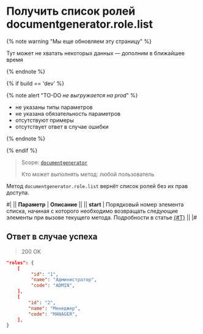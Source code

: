 # Получить список ролей documentgenerator.role.list

{% note warning "Мы еще обновляем эту страницу" %}

Тут может не хватать некоторых данных — дополним в ближайшее время

{% endnote %}

{% if build == 'dev' %}

{% note alert "TO-DO _не выгружается на prod_" %}

- не указаны типы параметров
- не указана обязательность параметров
- отсутствуют примеры
- отсутствует ответ в случае ошибки

{% endnote %}

{% endif %}

> Scope: [`documentgenerator`](../../scopes/permissions.md)
>
> Кто может выполнять метод: любой пользователь

Метод `documentgenerator.role.list` вернёт список ролей без их прав доступа.

#|
|| **Параметр** | **Описание** ||
|| **start** | Порядковый номер элемента списка, начиная с которого необходимо возвращать следующие элементы при вызове текущего метода. Подробности в статье [{#T}](../../how-to-call-rest-api/list-methods-pecularities.md) ||
|#

## Ответ в случае успеха

> 200 OK

```json
"roles": {
	[
		 "id": "1",
		 "name": "Администратор",
		 "code": "ADMIN",
	],
	[
		"id": "2",
		"name": "Менеджер",
		"code": "MANAGER",
	],
}
```